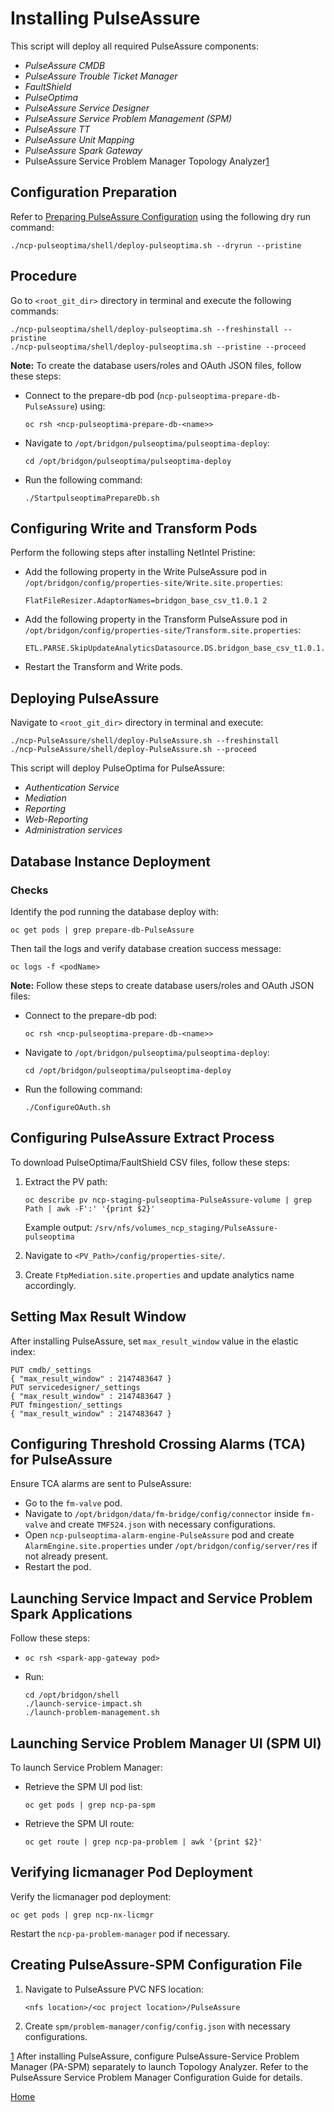 # Installing PulseAssure

This script will deploy all required PulseAssure components:

-   *PulseAssure CMDB*
-   *PulseAssure Trouble Ticket Manager*
-   *FaultShield*
-   *PulseOptima*
-   *PulseAssure Service Designer*
-   *PulseAssure Service Problem Management (SPM)*
-   *PulseAssure TT*
-   *PulseAssure Unit Mapping*
-   *PulseAssure Spark Gateway*
-   PulseAssure Service Problem Manager Topology Analyzer[1](#fntarg_1)

## Configuration Preparation

Refer to [Preparing PulseAssure Configuration](appendix_pa.md) using the following dry run command:

```
./ncp-pulseoptima/shell/deploy-pulseoptima.sh --dryrun --pristine
```

## Procedure

Go to `<root_git_dir>` directory in terminal and execute the following commands:

```
./ncp-pulseoptima/shell/deploy-pulseoptima.sh --freshinstall --pristine
./ncp-pulseoptima/shell/deploy-pulseoptima.sh --pristine --proceed
```

**Note:** To create the database users/roles and OAuth JSON files, follow these steps:

-   Connect to the prepare-db pod (`ncp-pulseoptima-prepare-db-PulseAssure`) using:
    
    ```
    oc rsh <ncp-pulseoptima-prepare-db-<name>>
    ```

-   Navigate to `/opt/bridgon/pulseoptima/pulseoptima-deploy`:

    ```
    cd /opt/bridgon/pulseoptima/pulseoptima-deploy
    ```

-   Run the following command:

    ```
    ./StartpulseoptimaPrepareDb.sh
    ```

## Configuring Write and Transform Pods

Perform the following steps after installing NetIntel Pristine:

-   Add the following property in the Write PulseAssure pod in `/opt/bridgon/config/properties-site/Write.site.properties`:

    ```
    FlatFileResizer.AdaptorNames=bridgon_base_csv_t1.0.1 2
    ```

-   Add the following property in the Transform PulseAssure pod in `/opt/bridgon/config/properties-site/Transform.site.properties`:

    ```
    ETL.PARSE.SkipUpdateAnalyticsDatasource.DS.bridgon_base_csv_t1.0.1.PM1=true
    ```

-   Restart the Transform and Write pods.

## Deploying PulseAssure

Navigate to `<root_git_dir>` directory in terminal and execute:

```
./ncp-PulseAssure/shell/deploy-PulseAssure.sh --freshinstall
./ncp-PulseAssure/shell/deploy-PulseAssure.sh --proceed
```

This script will deploy PulseOptima for PulseAssure:

-   *Authentication Service*
-   *Mediation*
-   *Reporting*
-   *Web-Reporting*
-   *Administration services*

## Database Instance Deployment

### Checks

Identify the pod running the database deploy with:

```
oc get pods | grep prepare-db-PulseAssure
```

Then tail the logs and verify database creation success message:

```
oc logs -f <podName>
```

**Note:** Follow these steps to create database users/roles and OAuth JSON files:

-   Connect to the prepare-db pod:
    
    ```
    oc rsh <ncp-pulseoptima-prepare-db-<name>>
    ```

-   Navigate to `/opt/bridgon/pulseoptima/pulseoptima-deploy`:

    ```
    cd /opt/bridgon/pulseoptima/pulseoptima-deploy
    ```

-   Run the following command:

    ```
    ./ConfigureOAuth.sh
    ```

## Configuring PulseAssure Extract Process

To download PulseOptima/FaultShield CSV files, follow these steps:

1. Extract the PV path:

    ```
    oc describe pv ncp-staging-pulseoptima-PulseAssure-volume | grep Path | awk -F':' '{print $2}'
    ```

    Example output: `/srv/nfs/volumes_ncp_staging/PulseAssure-pulseoptima`

2. Navigate to `<PV_Path>/config/properties-site/`.
3. Create `FtpMediation.site.properties` and update analytics name accordingly.

## Setting Max Result Window

After installing PulseAssure, set `max_result_window` value in the elastic index:

```
PUT cmdb/_settings
{ "max_result_window" : 2147483647 }
PUT servicedesigner/_settings
{ "max_result_window" : 2147483647 }
PUT fmingestion/_settings
{ "max_result_window" : 2147483647 }
```

## Configuring Threshold Crossing Alarms (TCA) for PulseAssure

Ensure TCA alarms are sent to PulseAssure:

-   Go to the `fm-valve` pod.
-   Navigate to `/opt/bridgon/data/fm-bridge/config/connector` inside `fm-valve` and create `TMF524.json` with necessary configurations.
-   Open `ncp-pulseoptima-alarm-engine-PulseAssure` pod and create `AlarmEngine.site.properties` under `/opt/bridgon/config/server/res` if not already present.
-   Restart the pod.

## Launching Service Impact and Service Problem Spark Applications

Follow these steps:

-   ```
    oc rsh <spark-app-gateway pod>
    ```
-   Run:
    
    ```
    cd /opt/bridgon/shell
    ./launch-service-impact.sh
    ./launch-problem-management.sh
    ```

## Launching Service Problem Manager UI (SPM UI)

To launch Service Problem Manager:

-   Retrieve the SPM UI pod list:

    ```
    oc get pods | grep ncp-pa-spm
    ```

-   Retrieve the SPM UI route:

    ```
    oc get route | grep ncp-pa-problem | awk '{print $2}'
    ```

## Verifying licmanager Pod Deployment

Verify the licmanager pod deployment:

```
oc get pods | grep ncp-nx-licmgr
```

Restart the `ncp-pa-problem-manager` pod if necessary.

## Creating PulseAssure-SPM Configuration File

1. Navigate to PulseAssure PVC NFS location:

    ```
    <nfs location>/<oc project location>/PulseAssure
    ```

2. Create `spm/problem-manager/config/config.json` with necessary configurations.

[1](#fnsrc_1) After installing PulseAssure, configure PulseAssure-Service Problem Manager (PA-SPM) separately to launch Topology Analyzer. Refer to the PulseAssure Service Problem Manager Configuration Guide for details.

[Home](../index.md)

